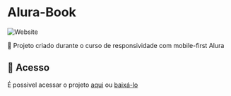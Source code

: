# Alura-Book

![Website](https://img.shields.io/website?down_color=lightgrey&style=flat-square&logo=appveyor&down_message=offline&label=STATUS&logo=STATUS&style=for-the-badge&up_message=FINALIZADO&url=https%3A%2F%2Fshields.io)

:book: Projeto criado durante o curso de responsividade com mobile-first Alura

## 📁 Acesso
É possivel acessar o projeto <a href="https://alura-book-ags4fjeq0-lucaslkj.vercel.app/">aqui</a>
ou <a href="https://github.com/lucash-barbosa/Alura-Book/archive/refs/heads/master.zip">baixá-lo</a>
